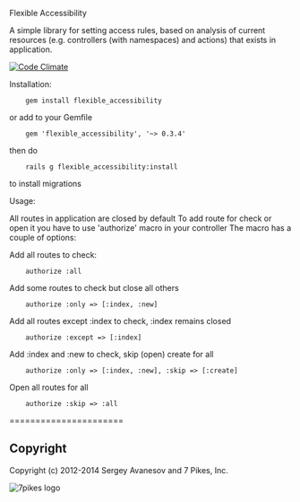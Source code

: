 Flexible Accessibility

A simple library for setting access rules, based on analysis of current resources (e.g. controllers (with namespaces) and actions) that exists in application.

[![Code Climate](https://codeclimate.com/github/7Pikes/flexible_accessibility.png)](https://codeclimate.com/github/7Pikes/flexible_accessibility)

Installation:

		gem install flexible_accessibility

  or add to your Gemfile

		gem 'flexible_accessibility', '~> 0.3.4'

  then do

        rails g flexible_accessibility:install

  to install migrations

Usage:

  All routes in application are closed by default
  To add route for check or open it you have to use 'authorize' macro in your controller
  The macro has a couple of options:

  Add all routes to check:

        authorize :all

  Add some routes to check but close all others

        authorize :only => [:index, :new]

  Add all routes except :index to check, :index remains closed

        authorize :except => [:index]

  Add :index and :new to check, skip (open) create for all

        authorize :only => [:index, :new], :skip => [:create]

  Open all routes for all

        authorize :skip => :all

======================

## Copyright
Copyright (c) 2012-2014 Sergey Avanesov and 7 Pikes, Inc.

![7pikes logo](https://github.com/7Pikes/flexible_accessibility/wiki/Logo.png)
